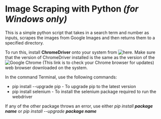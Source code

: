 # Image Scraping with Python *(for Windows only)*

This is a simple python script that takes in a search term and number as inputs, scrapes the images from Google Images and then returns them to a specified directory.

To run this, install **ChromeDriver** onto your system from ![here]("https://chromedriver.chromium.org/downloads"). Make sure that the version of ChromeDriver installed is the same as the version of the ![Google Chrome]("chrome://settings/help") (This link is to check your Chrome browser for updates) web browser downloaded on the system.

In the command Terminal, use the following commands:
* pip install --upgrade pip - To upgrade pip to the latest version
* pip install selenium - To install the selenium package required to run the webdriver

If any of the other package throws an error, use either *pip install **package name*** or *pip install --upgrade **package name***
